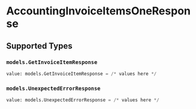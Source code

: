 # AccountingInvoiceItemsOneResponse


## Supported Types

### `models.GetInvoiceItemResponse`

```python
value: models.GetInvoiceItemResponse = /* values here */
```

### `models.UnexpectedErrorResponse`

```python
value: models.UnexpectedErrorResponse = /* values here */
```

